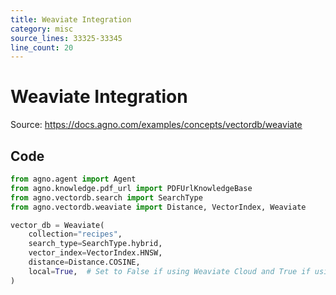 ```yaml
---
title: Weaviate Integration
category: misc
source_lines: 33325-33345
line_count: 20
---
```


# Weaviate Integration
Source: https://docs.agno.com/examples/concepts/vectordb/weaviate



## Code

```python cookbook/agent_concepts/vector_dbs/weaviate_db.py
from agno.agent import Agent
from agno.knowledge.pdf_url import PDFUrlKnowledgeBase
from agno.vectordb.search import SearchType
from agno.vectordb.weaviate import Distance, VectorIndex, Weaviate

vector_db = Weaviate(
    collection="recipes",
    search_type=SearchType.hybrid,
    vector_index=VectorIndex.HNSW,
    distance=Distance.COSINE,
    local=True,  # Set to False if using Weaviate Cloud and True if using local instance
)
